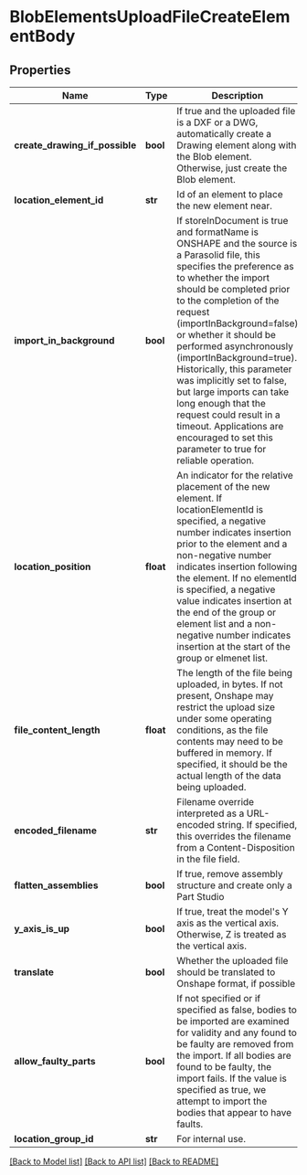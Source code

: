 # BlobElementsUploadFileCreateElementBody

## Properties
Name | Type | Description | Notes
------------ | ------------- | ------------- | -------------
**create_drawing_if_possible** | **bool** | If true and the uploaded file is a DXF or a DWG,           automatically create a Drawing element along with the Blob element. Otherwise, just create the Blob           element. | [optional] 
**location_element_id** | **str** | Id of an element to place the new element near. | [optional] 
**import_in_background** | **bool** | If storeInDocument is true and formatName is ONSHAPE and        the source is a Parasolid file, this specifies the preference as to whether the import should be completed        prior to the completion of the request (importInBackground&#x3D;false) or whether it should be performed        asynchronously (importInBackground&#x3D;true). Historically, this parameter was implicitly set to false, but large        imports can take long enough that the request could result in a timeout. Applications are encouraged to set        this parameter to true for reliable operation. | [optional] 
**location_position** | **float** | An indicator for the relative placement of the new element.    If locationElementId is specified, a negative number indicates insertion prior to the element and a non-negative    number indicates insertion following the element. If no elementId is specified, a negative value indicates    insertion at the end of the group or element list and a non-negative number indicates insertion at the start    of the group or elmenet list. | [optional] 
**file_content_length** | **float** | The length of the file being uploaded, in bytes. If not present,    Onshape may restrict the upload size under some operating conditions, as the file contents may need to be    buffered in memory. If specified, it should be the actual length of the data being uploaded. | [optional] 
**encoded_filename** | **str** | Filename override interpreted as a URL-encoded string. If specified,    this overrides the filename from a Content-Disposition in the file field. | [optional] 
**flatten_assemblies** | **bool** | If true, remove assembly structure and create only a        Part Studio | [optional] 
**y_axis_is_up** | **bool** | If true, treat the model&#39;s Y axis as the vertical axis.  Otherwise,        Z is treated as the vertical axis. | [optional] 
**translate** | **bool** | Whether the uploaded file should be translated to Onshape format,    if possible | [optional] 
**allow_faulty_parts** | **bool** | If not specified or if specified as false, bodies to be imported        are examined for validity and any found to be faulty are removed from the import. If all bodies are found to        be faulty, the import fails. If the value is specified as true, we attempt to import the bodies that appear to        have faults. | [optional] 
**location_group_id** | **str** | For internal use. | [optional] 

[[Back to Model list]](../README.md#documentation-for-models) [[Back to API list]](../README.md#documentation-for-api-endpoints) [[Back to README]](../README.md)


